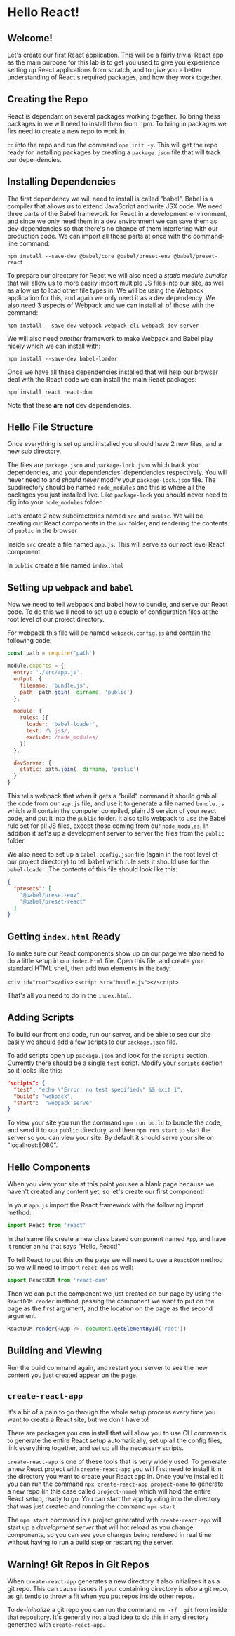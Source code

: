 # Hello React!

## Welcome!

Let's create our first React application. This will be a fairly trivial React app as the main purpose for this lab is to get you used to give you experience setting up React applications from scratch, and to give you a better understanding of React's required packages, and how they work together.

## Creating the Repo

React is dependant on several packages working together. To bring thess packages in we will need to install them from npm. To bring in packages we firs need to create a new repo to work in.

`cd` into the repo and run the command `npm init -y`. This will get the repo ready for installing packages by creating a `package.json` file that will track our dependencies.

## Installing Dependencies

The first dependency we will need to install is called "babel". Babel is a compiler that allows us to extend JavaScript and write JSX code. We need three parts of the Babel framework for React in a development environment, and since we only need them in a dev environment we can save them as dev-dependencies so that there's no chance of them interfering with our production code. We can import all those parts at once with the command-line command:

`npm install --save-dev @babel/core @babel/preset-env @babel/preset-react`

To prepare our directory for React we will also need a *static module bundler* that will allow us to more easily import multiple JS files into our site, as well as allow us to load other file types in. We will be using the Webpack application for this, and again we only need it as a dev dependency. We also need 3 aspects of Webpack and we can install all of those with the command:

`npm install --save-dev webpack webpack-cli webpack-dev-server `

We will also need *another* framework to make Webpack and Babel play nicely which we can install with:

`npm install --save-dev babel-loader`

Once we have all these dependencies installed that will help our browser deal with the React code we can install the main React packages:

`npm install react react-dom`

Note that these **are not** dev dependencies.

## Hello File Structure

Once everything is set up and installed you should have 2 new files, and a new sub directory.

The files are `package.json` and `package-lock.json` which track your dependencies, and your dependencies' dependencies respectively. You will never need to and *should never* modify your `package-lock.json` file. The subdirectory should be named `node_modules` and this is where all the packages you just installed live. Like `package-lock` you should never need to dig into your `node_modules` folder.

Let's create 2 new subdirectories named `src` and `public`. We will be creating our React components in the `src` folder, and rendering the contents of `public` in the browser

Inside `src` create a file named `app.js`. This will serve as our root level React component.

In `public` create a file named `index.html`

## Setting up `webpack` and `babel`

Now we need to tell webpack and babel how to bundle, and serve our React code. To do this we'll need to set up a couple of configuration files at the root level of our project directory.

For webpack this file will be named `webpack.config.js` and contain the following code:

```js
const path = require('path')

module.exports = {
  entry: './src/app.js',
  output: {
    filename: 'bundle.js',
    path: path.join(__dirname, 'public')
  },

  module: {
    rules: [{
      loader: 'babel-loader',
      test: /\.js$/,
      exclude: /node_modules/
    }]
  },

  devServer: {
    static: path.join(__dirname, 'public')
  }
}
```

This tells webpack that when it gets a "build" command it should grab all the code from our `app.js` file, and use it to generate a file named `bundle.js` which will contain the computer compiled, plain JS version of your react code, and put it into the `public` folder. It also tells webpack to use the Babel rule set for all JS files, except those coming from our `node_modules`. In addition it set's up a development server to server the files from the `public` folder.

We also need to set up a `babel.config.json` file (again in the root level of our project directory) to tell babel which rule sets it should use for the `babel-loader`. The contents of this file should look like this:

```json
{
  "presets": [
    "@babel/preset-env",
    "@babel/preset-react"
  ]
}
```

## Getting `index.html` Ready

To make sure our React components show up on our page we also need to do a little setup in our `index.html` file. Open this file, and create your standard HTML shell, then add two elements in the `body`:

`<div id="root"></div>`
`<script src="bundle.js"></script>`

That's all you need to do in the `index.html`.

## Adding Scripts

To build our front end code, run our server, and be able to see our site easily we should add a few scripts to our `package.json` file.

To add scripts open up `package.json` and look for the `scripts` section. Currently there should be a single `test` script. Modify your `scripts` section so it looks like this:

```json
"scripts": {
  "test": "echo \"Error: no test specified\" && exit 1",
  "build": "webpack",
  "start":  "webpack serve"
}
```

To view your site you run the command `npm run build` to bundle the code, and send it to our `public` directory, and then `npm run start` to start the server so you can view your site. By default it should serve your site on "localhost:8080".

## Hello Components

When you view your site at this point you see a blank page because we haven't created any content yet, so let's create our first component!

In your `app.js` import the React framework with the following import method:

```js
import React from 'react'
```

In that same file create a new class based component named `App`, and have it render an `h1` that says "Hello, React!"

To tell React to put this on the page we will need to use a `ReactDOM` method so we will need to import `react-dom` as well:

```js
import ReactDOM from 'react-dom'
```

Then we can put the component we just created on our page by using the `ReactDOM.render` method, passing the component we want to put on the page as the first argument, and the location on the page as the second argument.

```js
ReactDOM.render(<App />, document.getElementById('root'))
```

## Building and Viewing

Run the build command again, and restart your server to see the new content you just created appear on the page.

## `create-react-app`

It's a bit of a pain to go through the whole setup process every time you want to create a React site, but we don't have to!

There are packages you can install that will allow you to use CLI commands to generate the entire React setup automatically, set up all the config files, link everything together, and set up all the necessary scripts.

`create-react-app` is one of these tools that is very widely used. To generate a new React project with `create-react-app` you will first need to install it in the directory you want to create your React app in. Once you've installed it you can run the command `npx create-react-app project-name` to generate a new repo (in this case called `project-name`) which will hold the entire React setup, ready to go.  You can start the app by `cd`ing into the directory that was just created and running the command `npm start`

The `npm start` command in a project generated with `create-react-app` will start up a *development server* that will hot reload as you change components, so you can see your changes being rendered in real time without having to run a build step or restarting the server.

## Warning! Git Repos in Git Repos

When `create-react-app` generates a new directory it also initializes it as a git repo. This can cause issues if your containing directory is *also* a git repo, as git tends to throw a fit when you put repos inside other repos.

To *de-initialize* a git repo you can run the command `rm -rf .git` from inside that repository. It's generally not a bad idea to do this in any directory generated with `create-react-app`.
